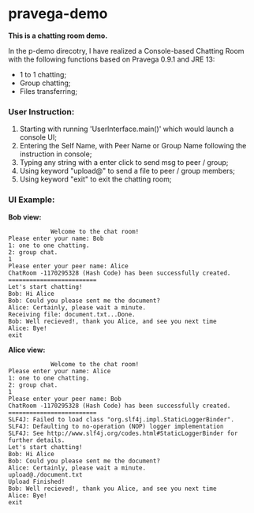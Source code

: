 # pravega-demo
**This is a chatting room demo.**

In the p-demo direcotry, I have realized a Console-based Chatting Room with the following functions based on Pravega 0.9.1 and JRE 13:

- 1 to 1 chatting;
- Group chatting;
- Files transferring;



### User Instruction:

1. Starting with running 'Userlnterface.main()' which would launch a console UI;
2. Entering the Self Name, with Peer Name or Group Name following the instruction in console;
3. Typing any string with a enter click to send msg to peer / group;
4. Using keyword "upload@<file derectory>" to send a file to peer / group members;
5. Using keyword "exit" to exit the chatting room;



### UI Example:

**Bob view:**

```=========================
            Welcome to the chat room!
Please enter your name: Bob
1: one to one chatting.
2: group chat.
1
Please enter your peer name: Alice
ChatRoom -1170295328 (Hash Code) has been successfully created.
=========================
Let's start chatting!
Bob: Hi Alice
Bob: Could you please sent me the document?
Alice: Certainly, please wait a minute.
Receiving file: document.txt...Done.
Bob: Well recieved!, thank you Alice, and see you next time
Alice: Bye!
exit
```



**Alice view:**

```=========================
            Welcome to the chat room!
Please enter your name: Alice
1: one to one chatting.
2: group chat.
1
Please enter your peer name: Bob
ChatRoom -1170295328 (Hash Code) has been successfully created.
=========================
SLF4J: Failed to load class "org.slf4j.impl.StaticLoggerBinder".
SLF4J: Defaulting to no-operation (NOP) logger implementation
SLF4J: See http://www.slf4j.org/codes.html#StaticLoggerBinder for further details.
Let's start chatting!
Bob: Hi Alice
Bob: Could you please sent me the document?
Alice: Certainly, please wait a minute.
upload@./document.txt
Upload Finished!
Bob: Well recieved!, thank you Alice, and see you next time
Alice: Bye!
exit
```







